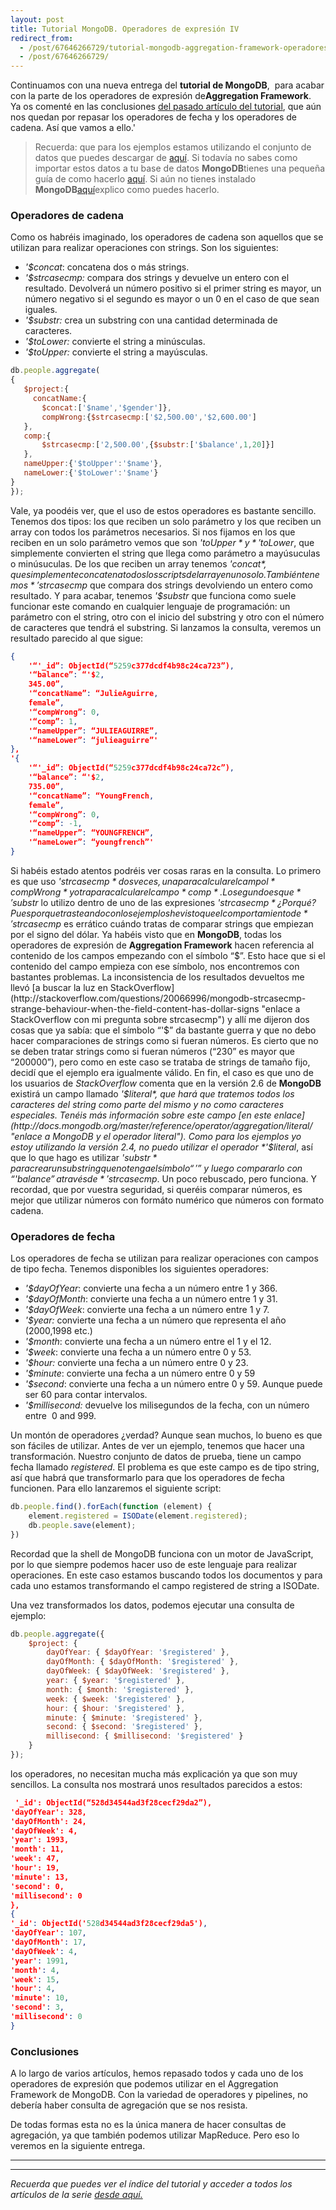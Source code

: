 ```yaml
---
layout: post
title: Tutorial MongoDB. Operadores de expresión IV
redirect_from:
  - /post/67646266729/tutorial-mongodb-aggregation-framework-operadores-iv.html
  - /post/67646266729/
---
```



Continuamos con una nueva entrega del **tutorial de MongoDB**,  para
acabar con la parte de los operadores de expresión de**Aggregation
Framework**.  Ya os comenté en las conclusiones [del pasado artículo del
tutorial](https://www.charlascylon.com/post/66954001864/tutorial-mongodb-operadores-expresion-iii "enlace a aggregation framework operadores III"),
que aún nos quedan por repasar los operadores de fecha y los operadores
de cadena. Así que vamos a ello.'

> Recuerda: que para los ejemplos estamos utilizando el conjunto de
> datos que puedes descargar de
> [aquí](https://skydrive.live.com/download?resid=1F8D7C58B1FC74AE%211168 "enlace a conjunto de datos de los ejemplos").
> Si todavía no sabes como importar estos datos a tu base de datos
> **MongoDB**tienes una pequeña guía de como hacerlo
> [aquí](https://www.charlascylon.com/post/61794340001/tutorial-mongodb-operaciones-de-consulta "enlace a entrada donde se explica el comando mongoimport").
> Si aún no tienes instalado
> **MongoDB**[aquí](https://www.charlascylon.com/post/61794337102/tutorial-mongodb-instalacion-y-configuracion "enlace a entrada de instalación de MongoDB")explico
> como puedes hacerlo.

### Operadores de cadena

Como os habréis imaginado, los operadores de cadena son aquellos que se
utilizan para realizar operaciones con strings. Son los siguientes:

-   *'$concat*: concatena dos o más strings.
-   *'$strcasecmp:* compara dos strings y devuelve un entero con el  resultado. Devolverá un número positivo si el primer string es mayor, un número negativo si el segundo es mayor o un 0 en el caso de que sean iguales.
-   *'$substr:* crea un substring con una cantidad determinada de caracteres.
-   *'$toLower:* convierte el string a minúsculas.
-   *'$toUpper:* convierte el string a mayúsculas.

```javascript
db.people.aggregate(
{
   $project:{
     concatName:{
       $concat:['$name','$gender']},
       compWrong:{$strcasecmp:['$2,500.00','$2,600.00']
   },        
   comp:{
       $strcasecmp:['2,500.00',{$substr:['$balance',1,20]}]
   }, 
   nameUpper:{'$toUpper':'$name'},
   nameLower:{'$toLower':'$name'}
}
});
```


Vale, ya poodéis ver, que el uso de estos operadores es bastante
sencillo. Tenemos dos tipos: los que reciben un solo parámetro y los que
reciben un array con todos los parámetros necesarios. Si nos fijamos en
los que reciben en un solo parámetro vemos que son *'$toUpper* y
*'$toLower*, que simplemente convierten el string que llega como
parámetro a mayúsuculas o minúsuculas. De los que reciben un array
tenemos *'$concat*, que simplemente concatena todos los scripts del
array en uno solo. También tenemos *'$strcasecmp* que compara dos
strings devolviendo un entero como resultado. Y para acabar, tenemos
*'$substr* que funciona como suele funcionar este comando en cualquier
lenguaje de programación: un parámetro con el string, otro con el inicio
del substring y otro con el número de caracteres que tendrá el
substring. Si lanzamos la consulta, veremos un resultado parecido al que
sigue:

```json
{
    '“'_id”: ObjectId(“5259c377dcdf4b98c24ca723”),
    '“balance”: “'$2,
    345.00”,
    '“concatName”: “JulieAguirre,
    female”,
    '“compWrong”: 0,
    '“comp”: 1,
    '“nameUpper”: “JULIEAGUIRRE”,
    '“nameLower”: “julieaguirre”'
},
'{
    '“'_id”: ObjectId(“5259c377dcdf4b98c24ca72c”),
    '“balance”: “'$2,
    735.00”,
    '“concatName”: “YoungFrench,
    female”,
    '“compWrong”: 0,
    '“comp”: -1,
    '“nameUpper”: “YOUNGFRENCH”,
    '“nameLower”: “youngfrench”'
}
```

Si habéis estado atentos podréis ver cosas raras en la consulta. Lo
primero es que uso *'$strcasecmp* dos veces, una para calcular el campol
*compWrong*y otra para calcular el campo *comp*. Lo segundo es que
*'$substr* lo utilizo dentro de uno de las expresiones
*'$strcasecmp* ¿Por qué? Pues porque trasteando con los ejemplos he visto
que el comportamiento de*'$strcasecmp* es errático cuándo tratas de
comparar strings que empiezan por el signo del dólar. Ya habéis visto
que en **MongoDB**, todas los operadores de expresión de **Aggregation
Framework** hacen referencia al contenido de los campos empezando con el
símbolo “$”. Esto hace que si el contenido del campo empieza con ese
símbolo, nos encontremos con bastantes problemas. La inconsistencia de
los resultados devueltos me llevó [a buscar la luz en
StackOverflow](http://stackoverflow.com/questions/20066996/mongodb-strcasecmp-strange-behaviour-when-the-field-content-has-dollar-signs "enlace a StackOverflow con mi pregunta sobre strcasecmp")
y allí me dijeron dos cosas que ya sabía: que el símbolo “'$” da
bastante guerra y que no debo hacer comparaciones de strings como si
fueran números. Es cierto que no se deben tratar strings como si fueran
números (“230” es mayor que “200000”), pero como en este caso se trataba
de strings de tamaño fijo, decidí que el ejemplo era igualmente válido.
En fin, el caso es que uno de los usuarios de *StackOverflow* comenta que
en la versión 2.6 de **MongoDB** existirá un campo llamado *'$literal*,
que hará que tratemos todos los caracteres del string como parte del
mismo y no como caracteres especiales. Tenéis más información sobre este
campo [en este
enlace](http://docs.mongodb.org/master/reference/operator/aggregation/literal/ "enlace a MongoDB y el operador literal").
Como para los ejemplos yo estoy utilizando la versión 2.4, no puedo
utilizar el operador *'$literal*, así que lo que hago es utilizar
*'$substr* para crear un substring que no tenga el símbolo “'$” y luego
compararlo con “'$balance” a través de *'$strcasecmp*. Un poco
rebuscado, pero funciona. Y recordad, que por vuestra seguridad, si
queréis comparar números, es mejor que utilizar números con formáto
numérico que números con formato cadena.

### Operadores de fecha

Los operadores de fecha se utilizan para realizar operaciones con campos
de tipo fecha. Tenemos disponibles los siguientes operadores:

-   *'$dayOfYear*: convierte una fecha a un número entre 1 y 366.
-   *'$dayOfMonth*: convierte una fecha a un número entre 1 y 31.
-   *'$dayOfWeek*: convierte una fecha a un número entre 1 y 7.
-   *'$year:* convierte una fecha a un número que representa el año (2000,1998 etc.)
-   *'$month*: convierte una fecha a un número entre el 1 y el 12.
-   *'$week*: convierte una fecha a un número entre 0 y 53.
-   *'$hour:* convierte una fecha a un número entre 0 y 23.
-   *'$minute*: convierte una fecha a un número entre 0 y 59
-   *'$second*: convierte una fecha a un número entre 0 y 59. Aunque puede ser 60 para contar intervalos.
-   *'$millisecond:* devuelve los milisegundos de la fecha, con un número entre  0 and 999.

Un montón de operadores ¿verdad? Aunque sean muchos, lo bueno es que son
fáciles de utilizar. Antes de ver un ejemplo, tenemos que hacer una
transformación. Nuestro conjunto de datos de prueba, tiene un campo
fecha llamado *registered*. El problema es que este campo es de tipo
string, así que habrá que transformarlo para que los operadores de fecha
funcionen. Para ello lanzaremos el siguiente script:

```javascript
db.people.find().forEach(function (element) {
    element.registered = ISODate(element.registered);
    db.people.save(element);
})
```

Recordad que la shell de MongoDB funciona con un motor de JavaScript,
por lo que siempre podemos hacer uso de este lenguaje para realizar
operaciones. En este caso estamos buscando todos los documentos y para
cada uno estamos transformando el campo registered de string a ISODate.

Una vez transformados los datos, podemos ejecutar una consulta de
ejemplo:

```javascript
db.people.aggregate({
    $project: {
        dayOfYear: { $dayOfYear: '$registered' },
        dayOfMonth: { $dayOfMonth: '$registered' },
        dayOfWeek: { $dayOfWeek: '$registered' },
        year: { $year: '$registered' },
        month: { $month: '$registered' },
        week: { $week: '$registered' },
        hour: { $hour: '$registered' },
        minute: { $minute: '$registered' },
        second: { $second: '$registered' },
        millisecond: { $millisecond: '$registered' }
    }
});
```

los operadores, no necesitan mucha más explicación ya que son muy
sencillos. La consulta nos mostrará unos resultados parecidos a estos:

```json
 '_id': ObjectId(“528d34544ad3f28cecf29da2”),
'dayOfYear': 328,
'dayOfMonth': 24,
'dayOfWeek': 4,
'year': 1993,
'month': 11,
'week': 47,
'hour': 19,
'minute': 13,
'second': 0,
'millisecond': 0
},
{
'_id': ObjectId('528d34544ad3f28cecf29da5'),
'dayOfYear': 107,
'dayOfMonth': 17,
'dayOfWeek': 4,
'year': 1991,
'month': 4,
'week': 15,
'hour': 4,
'minute': 10,
'second': 3,
'millisecond': 0
}
```

### Conclusiones

A lo largo de varios artículos, hemos repasado todos y cada uno de los
operadores de expresión que podemos utilizar en el Aggregation Framework
de MongoDB. Con la variedad de operadores y pipelines, no debería haber
consulta de agregación que se nos resista.

De todas formas esta no es la única manera de hacer consultas de
agregación, ya que también podemos utilizar MapReduce. Pero eso lo
veremos en la siguiente entrega.

* * * * *

* * * * *

*Recuerda que puedes ver el índice del tutorial y acceder a todos los
artículos de la serie [desde aquí.](https://charlascylon.com/tutorialmongo)*

